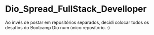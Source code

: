 # Dio_Spread_FullStack_Develloper
Ao invés de postar em repositórios separados, decidi colocar todos os desafios do Bootcamp Dio num único repositório. :)
